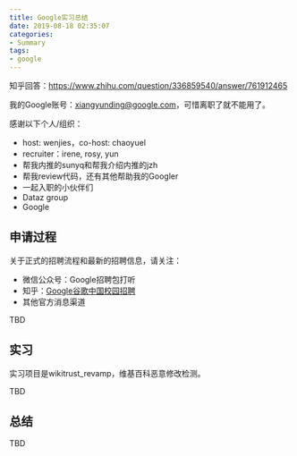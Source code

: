 ```yaml
---
title: Google实习总结
date: 2019-08-18 02:35:07
categories:
- Summary
tags:
- google
---
```


知乎回答：https://www.zhihu.com/question/336859540/answer/761912465

我的Google账号：xiangyunding@google.com，可惜离职了就不能用了。

感谢以下个人/组织：

- host: wenjies，co-host: chaoyuel
- recruiter：irene, rosy, yun
- 帮我内推的sunyq和帮我介绍内推的jzh
- 帮我review代码，还有其他帮助我的Googler
- 一起入职的小伙伴们
- Dataz group
- Google

## 申请过程

关于正式的招聘流程和最新的招聘信息，请关注：

- 微信公众号：Google招聘包打听
- 知乎：<a href="https://www.zhihu.com/org/googlegu-ge-zhong-guo-xiao-yuan-zhao-pin/activities">Google谷歌中国校园招聘</a>
- 其他官方消息渠道

TBD

## 实习

实习项目是wikitrust_revamp，维基百科恶意修改检测。

TBD

## 总结

TBD
